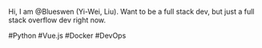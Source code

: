 Hi, I am @Blueswen (Yi-Wei, Liu). Want to be a full stack dev, but just a full stack overflow dev right now.

#Python #Vue.js #Docker #DevOps
